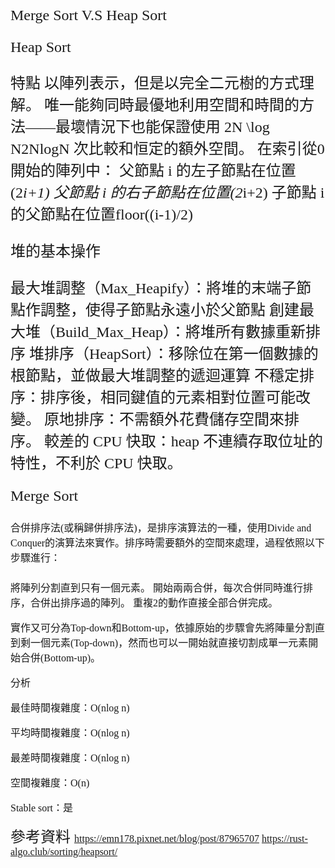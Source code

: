 <font face="微软雅黑" size=5  >Merge Sort V.S Heap Sort
  
<font face="微软雅黑" size=5  > Heap Sort
  
特點
以陣列表示，但是以完全二元樹的方式理解。
唯一能夠同時最優地利用空間和時間的方法——最壞情況下也能保證使用 2N \log N2NlogN 次比較和恒定的額外空間。
在索引從0開始的陣列中：
父節點 i 的左子節點在位置(2*i+1)
父節點 i 的右子節點在位置(2*i+2)
子節點 i 的父節點在位置floor((i-1)/2)
  
堆的基本操作

最大堆調整（Max_Heapify）：將堆的末端子節點作調整，使得子節點永遠小於父節點
創建最大堆（Build_Max_Heap）：將堆所有數據重新排序
堆排序（HeapSort）：移除位在第一個數據的根節點，並做最大堆調整的遞迴運算 
不穩定排序：排序後，相同鍵值的元素相對位置可能改變。
原地排序：不需額外花費儲存空間來排序。
較差的 CPU 快取：heap 不連續存取位址的特性，不利於 CPU 快取。


<font face="微软雅黑" size=5  > Merge Sort
  
<font face="微软雅黑" size=3  >合併排序法(或稱歸併排序法)，是排序演算法的一種，使用Divide and Conquer的演算法來實作。排序時需要額外的空間來處理，過程依照以下步驟進行：

將陣列分割直到只有一個元素。
開始兩兩合併，每次合併同時進行排序，合併出排序過的陣列。
重複2的動作直接全部合併完成。

實作又可分為Top-down和Bottom-up，依據原始的步驟會先將陣量分割直到剩一個元素(Top-down)，然而也可以一開始就直接切割成單一元素開始合併(Bottom-up)。

分析

最佳時間複雜度：O(nlog n)

平均時間複雜度：O(nlog n)

最差時間複雜度：O(nlog n)

空間複雜度：O(n)

Stable sort：是





<font face="微软雅黑" size=5  >參考資料
<font face="微软雅黑" size=3  >https://emn178.pixnet.net/blog/post/87965707
https://rust-algo.club/sorting/heapsort/
  
